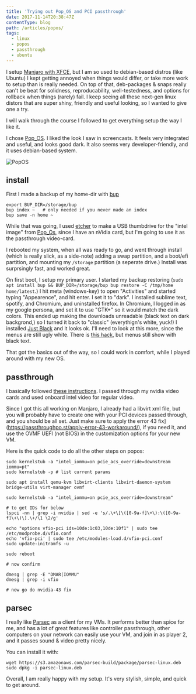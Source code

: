 ```yaml
---
title: 'Trying out Pop_OS and PCI passthrough'
date: 2017-11-14T20:38:47Z
contentType: blog
path: /articles/popos/
tags:
  - linux
  - popos
  - passthrough
  - ubuntu
---
```


I setup [Manjaro with XFCE](manjaro), but I am so used to debian-based distros (like Ubuntu) I kept getting annoyed when things would differ, or take more work to setup than is really needed. On top of that, deb-packages & snaps really can't be beat for solidness, reproducability, well-testedness, and options for rollback when things (rarely) fail. I keep seeing all these next-gen linux distors that are super shiny, friendly and useful looking, so I wanted to give one a try.

I will walk through the course I followed to get everything setup the way I like it.

I chose [Pop_OS](https://system76.com/pop). I liked the look I saw in screencasts. It feels very integrated and useful, and looks good dark. It also seems very developer-friendly, and it uses debian-based system.

![PopOS](http://blog.gosabe.com/wp-content/uploads/2017/11/Screenshot-from-2017-11-05-20-09-48.png)

## install

First I made a backup of my home-dir with [bup](https://github.com/bup/bup)

```
export BUP_DIR=/storage/bup
bup index ~   # only needed if you never made an index
bup save -n home ~
```

While that was going, I used [etcher](https://www.balena.io/etcher/) to make a USB thumbdrive for the "intel image" from [Pop_Os](https://system76.com/pop), since I have an nVidia card, but I'm going to use it as the passthrough video-card.

I rebooted my system, when all was ready to go, and went through install (which is really slick, as a side-note) adding a swap partition, and a boot/efi partition, and mounting my `/storage` partition (a seperate drive.) Install was surprsingly fast, and worked great.

On first boot, I setup my primary user. I started my backup restoring (`sudo apt install bup && BUP_DIR=/storage/bup bup restore -C /tmp/home home/latest`.) I hit meta (windows-key) to open "Activities" and started typing "Appearence", and hit enter. I set it to "dark". I installed sublime text, spotify, and Chromium, and uninstalled firefox. In Chromium, I logged in as my google persona, and set it to use "GTK+" so it would match the dark colors. This ended up making the downloads unreadable (black text on dark backgrond,) so I turned it back to "classic" (everythign's white, yuck!) I installed [Just Black](https://chrome.google.com/webstore/detail/just-black/aghfnjkcakhmadgdomlmlhhaocbkloab) and it looks ok. I'll need to look at this more, since the menus are still ugly white. There is [this hack](https://askubuntu.com/questions/1127629/how-to-change-the-color-of-chromium-only-chrome-downloads-bar-in-a-gtk3-theme), but menus still show with black text.

That got the basics out of the way, so I could work in comfort, while I played around with my new OS.

## passthrough

I basically followed [these instructions](https://blog.zerosector.io/2018/07/28/kvm-qemu-windows-10-gpu-passthrough/). I passed through my nvidia video cards and used onboard intel video for regular video.

Since I got this all working on Manjaro, I already had a libvirt xml file, but you will probably have to create one with your PCI devices passed through, and you should be all set. Just make sure to apply the error 43 fix](https://passthroughpo.st/apply-error-43-workaround/), if you need it, and use the OVMF UEFI (not BIOS) in the customization options for your new VM.

Here is the quick code to do all the other steps on popos:

```
sudo kernelstub -a "intel_iommu=on pcie_acs_override=downstream iommu=pt"
sudo kernelstub -p # list current params

sudo apt install qemu-kvm libvirt-clients libvirt-daemon-system bridge-utils virt-manager ovmf

sudo kernelstub -a "intel_iommu=on pcie_acs_override=downstream"

# to get IDs for below
lspci -nn | grep -i nvidia | sed -e 's/.\+\[\([0-9a-f]\+\):\([0-9a-f]\+\)\].\+/\1 \2/g'

echo "options vfio-pci ids=10de:1c03,10de:10f1" | sudo tee /etc/modprobe.d/vfio.conf
echo 'vfio-pci' | sudo tee /etc/modules-load.d/vfio-pci.conf
sudo update-initramfs -u

sudo reboot

# now confirm

dmesg | grep -E "DMAR|IOMMU"
dmesg | grep -i vfio

# now go do nvidia-43 fix
```

## parsec

I really like [Parsec](https://parsecgaming.com) as a client for my VMs. It performs better than spice for me, and has a lot of great features like controller passthrough, other computers on your network can easily use your VM, and join in as player 2, and it passes sound & video pretty nicely.

You can install it with:

```
wget https://s3.amazonaws.com/parsec-build/package/parsec-linux.deb
sudo dpkg -i parsec-linux.deb
```

Overall, I am really happy with my setup. It's very stylish, simple, and quick to get around.